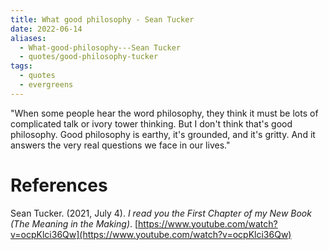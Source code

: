 ```yaml
---
title: What good philosophy - Sean Tucker
date: 2022-06-14
aliases:
  - What-good-philosophy---Sean Tucker
  - quotes/good-philosophy-tucker
tags:
  - quotes
  - evergreens
---
```

"When some people hear the word philosophy, they think it must be lots of complicated talk or ivory tower thinking. But I don't think that's good philosophy. Good philosophy is earthy, it's grounded, and it's gritty. And it answers the very real questions we face in our lives."

# References

Sean Tucker. (2021, July 4). _I read you the First Chapter of my New Book (The Meaning in the Making)_. [https://www.youtube.com/watch?v=ocpKlci36Qw](https://www.youtube.com/watch?v=ocpKlci36Qw)
